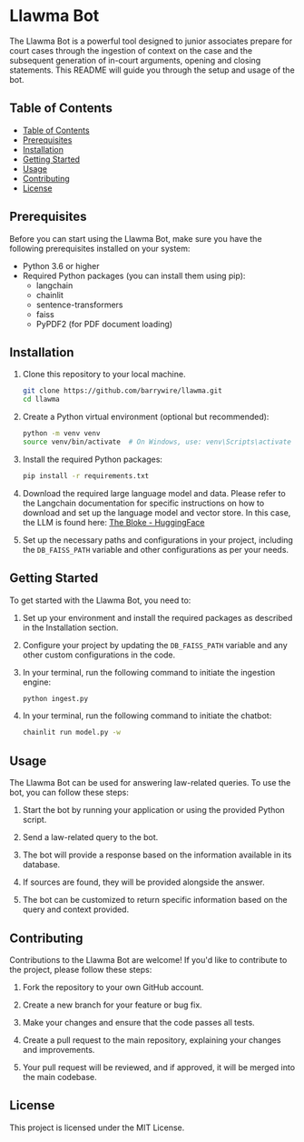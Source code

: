 # Llawma Bot

The Llawma Bot is a powerful tool designed to junior associates prepare for court cases through the ingestion of context on the case and the subsequent generation of in-court arguments, opening and closing statements. This README will guide you through the setup and usage of the bot.

## Table of Contents

- [Table of Contents](#table-of-contents)
- [Prerequisites](#prerequisites)
- [Installation](#installation)
- [Getting Started](#getting-started)
- [Usage](#usage)
- [Contributing](#contributing)
- [License](#license)

## Prerequisites

Before you can start using the Llawma Bot, make sure you have the following prerequisites installed on your system:

- Python 3.6 or higher
- Required Python packages (you can install them using pip):
  - langchain
  - chainlit
  - sentence-transformers
  - faiss
  - PyPDF2 (for PDF document loading)

## Installation

1. Clone this repository to your local machine.

   ```bash
   git clone https://github.com/barrywire/llawma.git
   cd llawma
   ```

2. Create a Python virtual environment (optional but recommended):

   ```bash
   python -m venv venv
   source venv/bin/activate  # On Windows, use: venv\Scripts\activate
   ```

3. Install the required Python packages:

   ```bash
   pip install -r requirements.txt
   ```

4. Download the required large language model and data. Please refer to the Langchain documentation for specific instructions on how to download and set up the language model and vector store. In this case, the LLM is found here: [The Bloke - HuggingFace](https://huggingface.co/TheBloke/Llama-2-7B-Chat-GGML/blob/main/llama-2-7b-chat.ggmlv3.q8_0.bin)

5. Set up the necessary paths and configurations in your project, including the `DB_FAISS_PATH` variable and other configurations as per your needs.

## Getting Started

To get started with the Llawma Bot, you need to:

1. Set up your environment and install the required packages as described in the Installation section.

2. Configure your project by updating the `DB_FAISS_PATH` variable and any other custom configurations in the code.

3. In your terminal, run the following command to initiate the ingestion engine:

   ```bash
   python ingest.py
   ```

4. In your terminal, run the following command to initiate the chatbot:

   ```bash
   chainlit run model.py -w
   ```

## Usage

The Llawma Bot can be used for answering law-related queries. To use the bot, you can follow these steps:

1. Start the bot by running your application or using the provided Python script.

2. Send a law-related query to the bot.

3. The bot will provide a response based on the information available in its database.

4. If sources are found, they will be provided alongside the answer.

5. The bot can be customized to return specific information based on the query and context provided.

## Contributing

Contributions to the Llawma Bot are welcome! If you'd like to contribute to the project, please follow these steps:

1. Fork the repository to your own GitHub account.

2. Create a new branch for your feature or bug fix.

3. Make your changes and ensure that the code passes all tests.

4. Create a pull request to the main repository, explaining your changes and improvements.

5. Your pull request will be reviewed, and if approved, it will be merged into the main codebase.

## License

This project is licensed under the MIT License.
